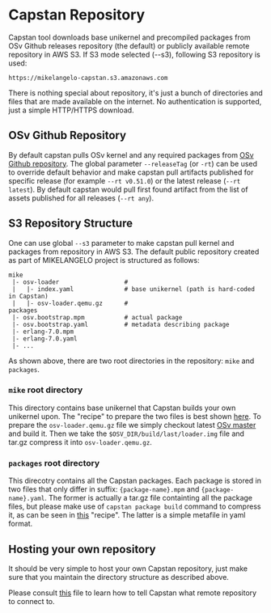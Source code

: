 # Capstan Repository
Capstan tool downloads base unikernel and precompiled packages from OSv Github releases repository
 (the default) or publicly available remote repository in AWS S3.
If S3 mode selected (--s3), following S3 repository is used:

```
https://mikelangelo-capstan.s3.amazonaws.com
```

There is nothing special about repository, it's just a bunch of directories and files that are made
available on the internet. No authentication is supported, just a simple HTTP/HTTPS download.

## OSv Github Repository
By default capstan pulls OSv kernel and any required packages from [OSv Github repository](https://github.com/cloudius-systems/osv/releases).
The global parameter ```--releaseTag``` (or ```-rt```) can be used to override default behavior and make
capstan pull artifacts published for specific release (for example ```--rt v0.51.0```) or the latest release (```--rt latest```).
By default capstan would pull first found artifact from the list of assets published for all releases (```--rt any```).

## S3 Repository Structure
One can use global ```--s3``` parameter to make capstan pull kernel and packages from repository in AWS S3.
The default public repository created as part of MIKELANGELO project is structured as follows:

```
mike
 |- osv-loader                  #
 |   |- index.yaml              # base unikernel (path is hard-coded in Capstan)
 |   |- osv-loader.qemu.gz      #
packages
 |- osv.bootstrap.mpm           # actual package
 |- osv.bootstrap.yaml          # metadata describing package
 |- erlang-7.0.mpm
 |- erlang-7.0.yaml
 |- ...
```

As shown above, there are two root directories in the repository: `mike` and `packages`.

### `mike` root directory
This directory contains base unikernel that Capstan builds your own unikernel upon. The
"recipe" to prepare the two files is best shown [here](https://github.com/mikelangelo-project/capstan-packages/blob/master/docker_files/capstan-packages.py#L226-L259). To prepare the `osv-loader.qemu.gz` file we simply checkout
latest [OSv master](https://github.com/cloudius-systems/osv) and build it. Then we take the
`$OSV_DIR/build/last/loader.img` file and tar.gz compress it into `osv-loader.qemu.gz`.

### `packages` root directory
This direcotry contains all the Capstan packages. Each package is stored in two files that
only differ in suffix: `{package-name}.mpm` and `{package-name}.yaml`. The former is actually
a tar.gz file containting all the package files, but please make use of `capstan package build`
command to compress it, as can be seen in [this](https://github.com/mikelangelo-project/capstan-packages/blob/master/docker_files/capstan-packages.py#L391-L425) "recipe". The latter is a simple metafile in yaml format.

## Hosting your own repository
It should be very simple to host your own Capstan repository, just make sure that you maintain
the directory structure as described above.

Please consult [this](./Installation.md#2-using-configuration-file) file to learn how to tell Capstan
what remote repository to connect to.

